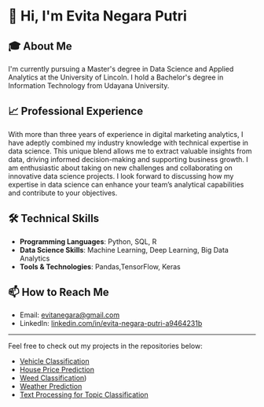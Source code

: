 # 👋 Hi, I'm Evita Negara Putri

## 🎓 About Me
I'm currently pursuing a Master's degree in Data Science and Applied Analytics at the University of Lincoln. I hold a Bachelor's degree in Information Technology from Udayana University. 

## 📈 Professional Experience
With more than three years of experience in digital marketing analytics, I have adeptly combined my industry knowledge with technical expertise in data science. This unique blend allows me to extract valuable insights from data, driving informed decision-making and supporting business growth. I am enthusiastic about taking on new challenges and collaborating on innovative data science projects. I look forward to discussing how my expertise in data science can enhance your team’s analytical capabilities and contribute to your objectives.

## 🛠️ Technical Skills
- **Programming Languages**: Python, SQL, R 
- **Data Science Skills**: Machine Learning, Deep Learning, Big Data Analytics
- **Tools & Technologies**: Pandas,TensorFlow, Keras



## 📫 How to Reach Me
- Email: [evitanegara@gmail.com](mailto:evitanegara@gmail.com)
- LinkedIn: [linkedin.com/in/evita-negara-putri-a9464231b](https://www.linkedin.com/in/evita-negara-putri-a9464231b)

---

Feel free to check out my projects in the repositories below:
- [Vehicle Classification](https://github.com/evitanegaraputri4/Vehicle-Classification)
- [House Price Prediction](https://github.com/evitanegaraputri4/House-Price-Prediction-Using-Spark-ML)
- [Weed Classification](https://github.com/evitanegaraputri4/Weed-Classification))
- [Weather Prediction](https://github.com/evitanegaraputri4/Weather-Prediction-Using-Timeseries-Data)
- [Text Processing for Topic Classification](https://github.com/evitanegaraputri4/Text-Processing-Classify-Topic-Label)




